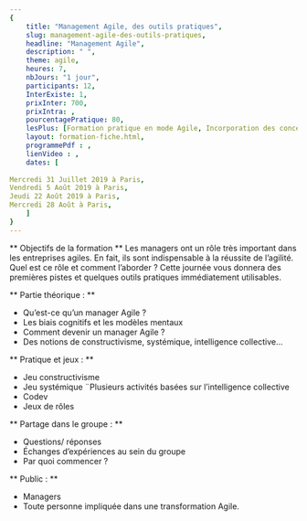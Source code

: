 ```yaml
---
{
	title: "Management Agile, des outils pratiques",
	slug: management-agile-des-outils-pratiques, 
	headline: "Management Agile",
	description: " ",
	theme: agile,
	heures: 7,
	nbJours: "1 jour",
	participants: 12,
	InterExiste: 1,
	prixInter: 700,
	prixIntra: ,
	pourcentagePratique: 80,
	lesPlus: [Formation pratique en mode Agile, Incorporation des concepts par le jeu],
	layout: formation-fiche.html, 
	programmePdf : ,
	lienVideo : ,
	dates: [
  
Mercredi 31 Juillet 2019 à Paris,
Vendredi 5 Août 2019 à Paris, 
Jeudi 22 Août 2019 à Paris,
Mercredi 28 Août à Paris,
	]
}
---
```


** Objectifs de la formation **
Les managers ont un rôle très important dans les entreprises agiles. En fait, ils sont indispensable à la réussite de l’agilité.
Quel est ce rôle et comment l’aborder ? Cette journée vous donnera des premières pistes et quelques outils pratiques immédiatement utilisables.


** Partie théorique : **

* Qu’est-ce qu’un manager Agile ?
* Les biais cognitifs et les modèles mentaux
* Comment devenir un manager Agile ?
* Des notions de constructivisme, systémique, intelligence collective...

** Pratique et jeux : **

* Jeu constructivisme
* Jeu systémique
¨Plusieurs activités basées sur l’intelligence collective
* Codev
* Jeux de rôles

** Partage dans le groupe : **

* Questions/ réponses
* Échanges d’expériences au sein du groupe
* Par quoi commencer ?

** Public : **

* Managers
* Toute personne impliquée dans une transformation Agile.

